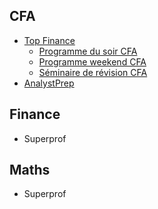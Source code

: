 ##  CFA
- [Top Finance](https://www.top-finance.net/fr/cfa)
	- [Programme du soir CFA](https://www.top-finance.net/fr/cfa-live-in-person-and-live-online-evening-classes-all-levels)
	- [Programme weekend CFA](https://www.top-finance.net/fr/cfa-live-in-person-and-live-online-weekend-classes)
	- [Séminaire de révision CFA](https://www.top-finance.net/fr/cfa-live-in-person-and-live-online-final-review-all-levels)
- [AnalystPrep](https://analystprep.com/pricing/#cfa)

## Finance
- Superprof

## Maths
- Superprof